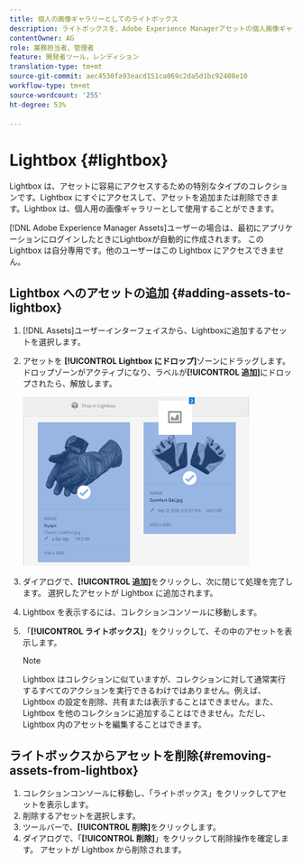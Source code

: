 ```yaml
---
title: 個人の画像ギャラリーとしてのライトボックス
description: ライトボックスを、Adobe Experience Managerアセットの個人画像ギャラリーとして使用する方法を説明します。
contentOwner: AG
role: 業務担当者、管理者
feature: 開発者ツール，レンディション
translation-type: tm+mt
source-git-commit: aec4530fa93eacd151ca069c2da5d1bc92408e10
workflow-type: tm+mt
source-wordcount: '255'
ht-degree: 53%

---
```



# Lightbox {#lightbox}

Lightbox は、アセットに容易にアクセスするための特別なタイプのコレクションです。Lightbox にすぐにアクセスして、アセットを追加または削除できます。Lightbox は、個人用の画像ギャラリーとして使用することができます。

[!DNL Adobe Experience Manager Assets]ユーザーの場合は、最初にアプリケーションにログインしたときにLightboxが自動的に作成されます。 この Lightbox は自分専用です。他のユーザーはこの Lightbox にアクセスできません。

## Lightbox へのアセットの追加 {#adding-assets-to-lightbox}

1. [!DNL Assets]ユーザーインターフェイスから、Lightboxに追加するアセットを選択します。
1. アセットを **[!UICONTROL Lightbox にドロップ]**&#x200B;ゾーンにドラッグします。ドロップゾーンがアクティブになり、ラベルが&#x200B;**[!UICONTROL 追加]**&#x200B;にドロップされたら、解放します。

   ![add_to_lightbox](assets/add_to_lightbox.png)

1. ダイアログで、**[!UICONTROL 追加]**&#x200B;をクリックし、次に閉じて処理を完了します。 選択したアセットが Lightbox に追加されます。
1. Lightbox を表示するには、コレクションコンソールに移動します。
1. 「**[!UICONTROL ライトボックス]**」をクリックして、その中のアセットを表示します。

   >[!NOTE]
   >
   >Lightbox はコレクションに似ていますが、コレクションに対して通常実行するすべてのアクションを実行できるわけではありません。例えば、Lightbox の設定を削除、共有または表示することはできません。また、Lightbox を他のコレクションに追加することはできません。ただし、Lightbox 内のアセットを編集することはできます。

## ライトボックスからアセットを削除{#removing-assets-from-lightbox}

1. コレクションコンソールに移動し、「ライトボックス」をクリックしてアセットを表示します。
1. 削除するアセットを選択します。
1. ツールバーで、**[!UICONTROL 削除]**&#x200B;をクリックします。
1. ダイアログで、「**[!UICONTROL 削除]**」をクリックして削除操作を確定します。 アセットが Lightbox から削除されます。
